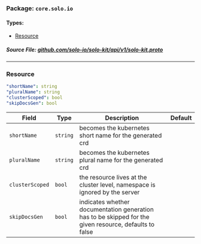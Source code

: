 <!-- Code generated by solo-kit. DO NOT EDIT. -->

### Package: `core.solo.io` 
#### Types:


- [Resource](#Resource)
  



##### Source File: [github.com/solo-io/solo-kit/api/v1/solo-kit.proto](https://github.com/solo-io/solo-kit/blob/master/api/v1/solo-kit.proto)





---
### <a name=Resource>Resource</a>



```yaml
"shortName": string
"pluralName": string
"clusterScoped": bool
"skipDocsGen": bool

```

| Field | Type | Description | Default |
| ----- | ---- | ----------- |----------- | 
| `shortName` | `string` | becomes the kubernetes short name for the generated crd |  |
| `pluralName` | `string` | becomes the kubernetes plural name for the generated crd |  |
| `clusterScoped` | `bool` | the resource lives at the cluster level, namespace is ignored by the server |  |
| `skipDocsGen` | `bool` | indicates whether documentation generation has to be skipped for the given resource, defaults to false |  |





<!-- Start of HubSpot Embed Code -->
<script type="text/javascript" id="hs-script-loader" async defer src="//js.hs-scripts.com/5130874.js"></script>
<!-- End of HubSpot Embed Code -->
